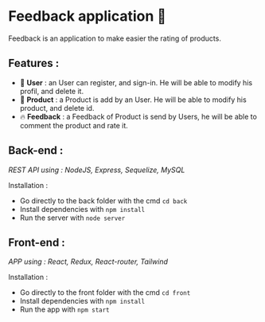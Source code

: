 # Feedback application 💬

Feedback is an application to make easier the rating of products.

## Features : 
* 👤 **User** : an User can register, and sign-in. He will be able to modify his profil, and delete it.
* 📱 **Product** : a Product is add by an User. He will be able to modify his product, and delete id.
* 🔥 **Feedback** : a Feedback of Product is send by Users, he will be able to comment the product and rate it. 

## Back-end : 

*REST API using : NodeJS, Express, Sequelize, MySQL*

Installation : 
* Go directly to the back folder with the cmd `cd back`
* Install dependencies with `npm install`
* Run the server with `node server`

## Front-end : 

*APP using : React, Redux, React-router, Tailwind*

Installation : 
* Go directly to the front folder with the cmd `cd front`
* Install dependencies with `npm install`
* Run the app with `npm start`